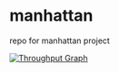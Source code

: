 # manhattan
repo for manhattan project






[![Throughput Graph](https://graphs.waffle.io/asu-cis-capstone/manhattan/throughput.svg)](https://waffle.io/asu-cis-capstone/manhattan/metrics)
